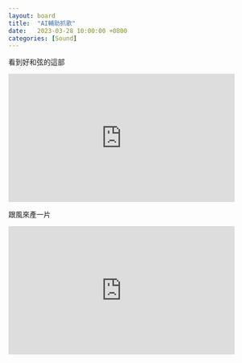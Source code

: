 ```yaml
---
layout: board
title:  "AI輔助抓歌"
date:   2023-03-28 10:00:00 +0800
categories: [Sound]
---
```


看到好和弦的這部  
<iframe width="450" height="255" src="https://www.youtube.com/embed/n4SqhV_2QAY" title="YouTube video player" frameborder="0" ></iframe>  

跟風來產一片
<iframe width="450" height="255" src="https://www.youtube.com/embed/8EzGb6d18kw" title="YouTube video player" frameborder="0" ></iframe>

